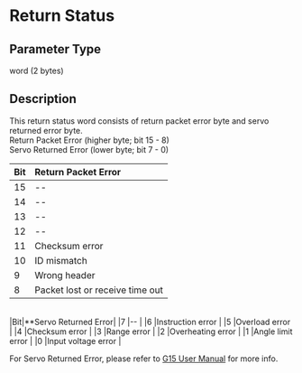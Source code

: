# Return Status #

## Parameter Type ##
word (2 bytes)

## Description ##
This return status word consists of return packet error byte and servo returned error byte.<br/>
Return Packet Error (higher byte; bit 15 - 8)<br/>
Servo Returned Error (lower byte; bit 7 - 0)

|Bit|Return Packet Error|
|:--|:--------------------|
|15 |--                   |
|14 |--                   |
|13 |--                   |
|12 |--                   |
|11 |Checksum error       |
|10 |ID mismatch          |
|9  |Wrong header         |
|8  |Packet lost or receive time out|
<br/>
|Bit|**Servo Returned Error|
|7  |--                   |
|6  |Instruction error    |
|5  |Overload error       |
|4  |Checksum error       |
|3  |Range error          |
|2  |Overheating error    |
|1  |Angle limit error    |
|0  |Input voltage error  |

For Servo Returned Error, please refer to [G15 User Manual](http://www.cytron.com.my/viewProduct.php?pid=NzgIAyY1NzkGDzITKjMRIYYmFZsFAKCVNg2CEuolxkk=) for more info.